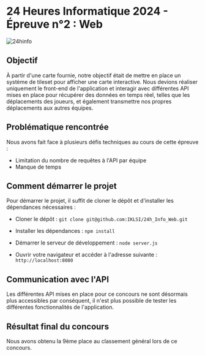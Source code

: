 # 24 Heures Informatique 2024 - Épreuve n°2 : Web

![24hinfo](https://24hinfo.iut.fr/wp-content/uploads/yootheme/home-logo.svg)

## Objectif

À partir d'une carte fournie, notre objectif était de mettre en place un système de tileset pour afficher une carte interactive. Nous devions réaliser uniquement le front-end de l'application et interagir avec différentes API mises en place pour récupérer des données en temps réel, telles que les déplacements des joueurs, et également transmettre nos propres déplacements aux autres équipes.

## Problématique rencontrée

Nous avons fait face à plusieurs défis techniques au cours de cette épreuve :

- Limitation du nombre de requêtes à l'API par équipe
- Manque de temps

## Comment démarrer le projet

Pour démarrer le projet, il suffit de cloner le dépôt et d'installer les dépendances nécessaires :

- Cloner le dépôt : `git clone git@github.com:IKLSI/24h_Info_Web.git`

- Installer les dépendances : `npm install`

- Démarrer le serveur de développement : `node server.js`

- Ouvrir votre navigateur et accéder à l'adresse suivante : `http://localhost:8080`

## Communication avec l'API

Les différentes API mises en place pour ce concours ne sont désormais plus accessibles par conséquent, il n'est plus possible de tester les différentes fonctionnalités de l'application.

## Résultat final du concours

Nous avons obtenu la 9ème place au classement général lors de ce concours.